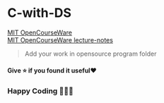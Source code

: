 # C-with-DS


[MIT OpenCourseWare](https://www.youtube.com/playlist?list=PLUl4u3cNGP61Oq3tWYp6V_F-5jb5L2iHb)  
[MIT OpenCourseWare lecture-notes](https://ocw.mit.edu/courses/electrical-engineering-and-computer-science/6-006-introduction-to-algorithms-fall-2011/lecture-notes/)



>Add your work in opensource program folder

#### Give ⭐️ if you found it useful❤️
### Happy Coding 👨🏼‍💻

